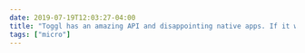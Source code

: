 ```yaml
---
date: 2019-07-19T12:03:27-04:00
title: "Toggl has an amazing API and disappointing native apps. If it weren’t for the first, the second could be a dealbreaker."
tags: ["micro"]
---
```

